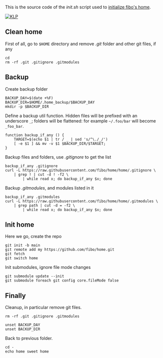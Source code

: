 
This is the source code of the _init.sh_ script used to [initialize fibo's home](https://github.com/fibo/home/).

[![KLP](https://fibo.github.io/svg/klp-badge.svg)](https://fibo.github.io/kiss-literate-programming)

## Clean home

First of all, go to `$HOME` directory
and remove *.git* folder and other git files, if any

    cd
    rm -rf .git .gitignore .gitmodules

## Backup

Create backup folder

    BACKUP_DAY=$(date +%F)
    BACKUP_DIR=$HOME/.home_backup/$BACKUP_DAY
    mkdir -p $BACKUP_DIR

Define a backup util function.
Hidden files will be prefixed with an underscore `_`;
folders will be flattened:
for example `~/.foo/bar` will become `_foo_bar`.

    function backup_if_any () {
        TARGET=$(echo $1 | tr / _ | sed 's/^\./_/')
        [ -e $1 ] && mv -v $1 $BACKUP_DIR/$TARGET;
    }

Backup files and folders, use _.gitignore_ to get the list

    backup_if_any .gitignore
    curl -L https://raw.githubusercontent.com/fibo/home/home/.gitignore \
        | grep ! | cut -d ! -f2 \
            | while read x; do backup_if_any $x; done

Backup *.gitmodules*, and modules listed in it

    backup_if_any .gitmodules
    curl -L https://raw.githubusercontent.com/fibo/home/home/.gitmodules \
        | grep path | cut -d = -f2 \
            | while read x; do backup_if_any $x; done

## Init home

Here we go, create the repo

    git init -b main
    git remote add my https://github.com/fibo/home.git
    git fetch
    git switch home

Init submodules, ignore file mode changes

    git submodule update --init
    git submodule foreach git config core.fileMode false

## Finally

Cleanup, in particular remove git files.

    rm -rf .git .gitignore .gitmodules

    unset BACKUP_DAY
    unset BACKUP_DIR

Back to previous folder.

    cd -
    echo home sweet home

